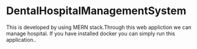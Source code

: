# DentalHospitalManagementSystem
 This is developed by using MERN stack.Through this web appliction we can manage hospital.
 If you have installed docker you can simply run this application..
